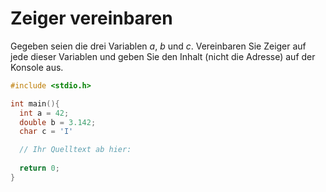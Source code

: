 # Zeiger vereinbaren

Gegeben seien die drei Variablen *a*, *b* und *c*.
Vereinbaren Sie Zeiger auf jede dieser Variablen und geben Sie den Inhalt (nicht die Adresse) auf der Konsole aus.

```cpp
#include <stdio.h>

int main(){
  int a = 42;
  double b = 3.142;
  char c = 'I'

  // Ihr Quelltext ab hier:
  
  return 0;
}
```
